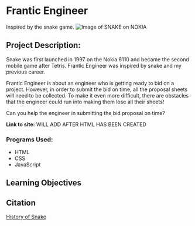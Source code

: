 # Frantic Engineer
Inspired by the snake game.
![Image of SNAKE on NOKIA](https://theprint.in/wp-content/uploads/2020/07/brandma-snake-game.jpg)

## Project Description: 

Snake was first launched in 1997 on the Nokia 6110 and became the second mobile game after Tetris. Frantic Engineer was inspired by snake and my previous career. 

Frantic Engineer is about an engineer who is getting ready to bid on a project. However, in order to submit the bid on time, all the proposal sheets will need to be collected. To make it even more difficult, there are obstacles that the engineer could run into making them lose all their sheets!

Can you help the engineer in submitting the bid proposal on time?

**Link to site:** WILL ADD AFTER HTML HAS BEEN CREATED

### Programs Used:
- HTML
- CSS
- JavaScript

## Learning Objectives

## Citation
[History of Snake](https://www.itsnicethat.com/features/taneli-armanto-the-history-of-snake-design-legacies-230221)